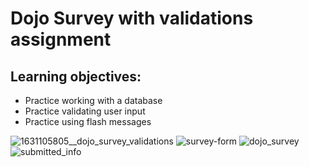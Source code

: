 # Dojo Survey with validations assignment

## Learning objectives:
- Practice working with a database
- Practice validating user input
- Practice using flash messages

![1631105805__dojo_survey_validations](https://user-images.githubusercontent.com/102333731/190333581-12dfb798-6de8-456f-bd91-3742b631911c.gif)
![survey-form](https://user-images.githubusercontent.com/102333731/190333590-a93e1778-b6b6-48e7-9d1a-6227e65b6010.png)
![dojo_survey](https://user-images.githubusercontent.com/102333731/190333621-c35a9988-bda4-4323-840b-3180ca0a093f.png)
![submitted_info](https://user-images.githubusercontent.com/102333731/190333635-8323a608-a3af-4495-9c0b-26fbca97e686.png)
